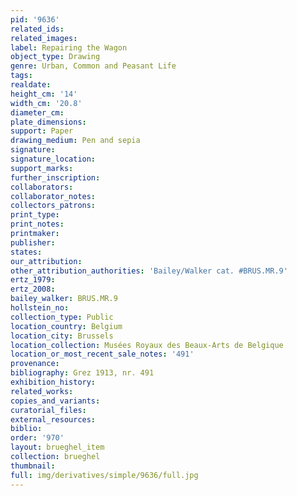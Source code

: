 ```yaml
---
pid: '9636'
related_ids: 
related_images: 
label: Repairing the Wagon
object_type: Drawing
genre: Urban, Common and Peasant Life
tags: 
realdate: 
height_cm: '14'
width_cm: '20.8'
diameter_cm: 
plate_dimensions: 
support: Paper
drawing_medium: Pen and sepia
signature: 
signature_location: 
support_marks: 
further_inscription: 
collaborators: 
collaborator_notes: 
collectors_patrons: 
print_type: 
print_notes: 
printmaker: 
publisher: 
states: 
our_attribution: 
other_attribution_authorities: 'Bailey/Walker cat. #BRUS.MR.9'
ertz_1979: 
ertz_2008: 
bailey_walker: BRUS.MR.9
hollstein_no: 
collection_type: Public
location_country: Belgium
location_city: Brussels
location_collection: Musées Royaux des Beaux-Arts de Belgique
location_or_most_recent_sale_notes: '491'
provenance: 
bibliography: Grez 1913, nr. 491
exhibition_history: 
related_works: 
copies_and_variants: 
curatorial_files: 
external_resources: 
biblio: 
order: '970'
layout: brueghel_item
collection: brueghel
thumbnail: 
full: img/derivatives/simple/9636/full.jpg
---
```

